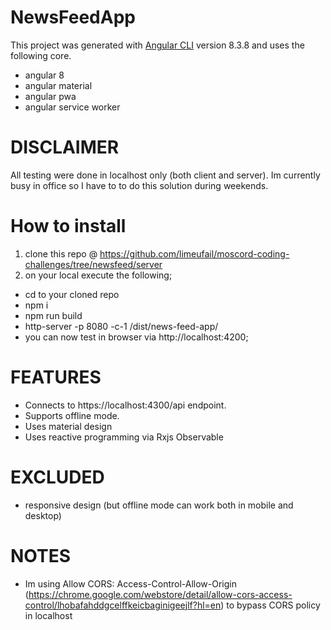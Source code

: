 # NewsFeedApp

This project was generated with [Angular CLI](https://github.com/angular/angular-cli) version 8.3.8 and uses the following core.
- angular 8
- angular material
- angular pwa
- angular service worker

# DISCLAIMER
All testing were done in localhost only (both client and server). Im currently busy in office so I have to to do this solution during weekends.

# How to install 

1. clone this repo @ https://github.com/limeufail/moscord-coding-challenges/tree/newsfeed/server
2. on your local execute the following;
  - cd to your cloned repo
  - npm i
  - npm run build
  - http-server -p 8080 -c-1 /dist/news-feed-app/
  - you can now test in browser via http://localhost:4200;

# FEATURES
- Connects to https://localhost:4300/api endpoint.
- Supports offline mode.
- Uses material design
- Uses reactive programming via Rxjs Observable

# EXCLUDED
- responsive design (but offline mode can work both in mobile and desktop)

# NOTES
- Im using Allow CORS: Access-Control-Allow-Origin (https://chrome.google.com/webstore/detail/allow-cors-access-control/lhobafahddgcelffkeicbaginigeejlf?hl=en) to bypass CORS policy in localhost

